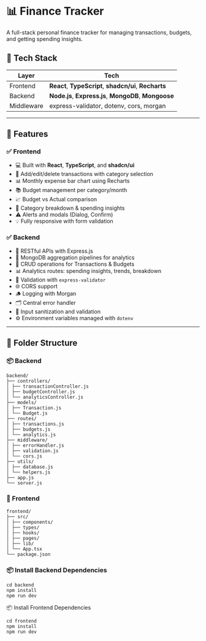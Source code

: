 # 📊 Finance Tracker

A full-stack personal finance tracker for managing transactions, budgets, and getting spending insights.

## 🧱 Tech Stack

| Layer      | Tech                                           |
|------------|------------------------------------------------|
| Frontend   | **React**, **TypeScript**, **shadcn/ui**, **Recharts** |
| Backend    | **Node.js**, **Express.js**, **MongoDB**, **Mongoose** |
| Middleware | express-validator, dotenv, cors, morgan        |

---

## 🚀 Features

### ✅ Frontend
- 💻 Built with **React**, **TypeScript**, and **shadcn/ui**
- 📅 Add/edit/delete transactions with category selection
- 📊 Monthly expense bar chart using Recharts
- 📚 Budget management per category/month
- 📈 Budget vs Actual comparison
- 📂 Category breakdown & spending insights
- ⚠️ Alerts and modals (Dialog, Confirm)
- 💡 Fully responsive with form validation

### ✅ Backend
- 🔧 RESTful APIs with Express.js
- 🧠 MongoDB aggregation pipelines for analytics
- 📎 CRUD operations for Transactions & Budgets
- 📊 Analytics routes: spending insights, trends, breakdown
- 🧪 Validation with `express-validator`
- 🌐 CORS support
- 🪵 Logging with Morgan
- 🗂️ Central error handler
- 🧼 Input sanitization and validation
- ⚙️ Environment variables managed with `dotenv`

---

## 📁 Folder Structure

### 📦 Backend

```
backend/
├── controllers/
│ ├── transactionController.js
│ ├── budgetController.js
│ └── analyticsController.js
├── models/
│ ├── Transaction.js
│ └── Budget.js
├── routes/
│ ├── transactions.js
│ ├── budgets.js
│ └── analytics.js
├── middleware/
│ ├── errorHandler.js
│ ├── validation.js
│ └── cors.js
├── utils/
│ ├── database.js
│ └── helpers.js
├── app.js
└── server.js
```


### 🧾 Frontend

```
frontend/
├── src/
│ ├── components/
│ ├── types/
│ ├── hooks/
│ ├── pages/
│ ├── lib/
│ └── App.tsx
└── package.json
```

### 📦 Install Backend Dependencies
```
cd backend
npm install
npm run dev
```

📦 Install Frontend Dependencies
```
cd frontend
npm install
npm run dev
```
